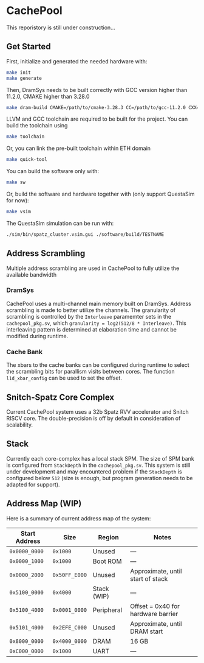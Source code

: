 # CachePool

This reporistory is still under construction...

## Get Started

First, initialize and generated the needed hardware with:

```bash
make init
make generate
```

Then, DramSys needs to be built correctly with GCC version higher than 11.2.0, CMAKE higher than 3.28.0
```bash
make dram-build CMAKE=/path/to/cmake-3.28.3 CC=/path/to/gcc-11.2.0 CXX=/path/to/g++-11.2.0
```

LLVM and GCC toolchain are required to be built for the project. You can build the toolchain using

```bash
make toolchain
````

Or, you can link the pre-built toolchain within ETH domain

```bash
make quick-tool
````


You can build the software only with:

```bash
make sw
```

Or, build the software and hardware together with (only support QuestaSim for now):

```bash
make vsim
```

The QuestaSim simulation can be run with:

```bash
./sim/bin/spatz_cluster.vsim.gui ./software/build/TESTNAME
```

## Address Scrambling

Multiple address scrambling are used in CachePool to fully utilize the available bandwidth

### DramSys
CachePool uses a multi-channel main memory built on DramSys. Address scrambling is made to better utilize the channels. The granularity of scrambling is controlled by the `Interleave` paramemter sets in the `cachepool_pkg.sv`, which `granularity = log2(512/8 * Interleave)`. This interleaving pattern is determined at elaboration time and cannot be modified during runtime.

### Cache Bank
The xbars to the cache banks can be configured during runtime to select the scrambling bits for parallism visits between cores. The function `l1d_xbar_config` can be used to set the offset.


## Snitch-Spatz Core Complex
Current CachePool system uses a 32b Spatz RVV accelerator and Snitch RISCV core. The double-precision is off by default in consideration of scalability.

## Stack
Currently each core-complex has a local stack SPM. The size of SPM bank is configured from `StackDepth` in the `cachepool_pkg.sv`. This system is still under development and may encountered problem if the `StackDepth` is configured below `512` (size is enough, but program generation needs to be adapted for support).

## Address Map (WIP)
Here is a summary of current address map of the system:


| Start Address   | Size           | Region        | Notes                                  |
|-----------------|----------------|---------------|----------------------------------------|
| `0x0000_0000`   | `0x1000`       | Unused        | —                                      |
| `0x0000_1000`   | `0x1000`       | Boot ROM      | —                                      |
| `0x0000_2000`   | `0x50FF_E000`  | Unused        | Approximate, until start of stack      |
| `0x5100_0000`   | `0x4000`       | Stack (WIP)   | —                                      |
| `0x5100_4000`   | `0x0001_0000`  | Peripheral    | Offset = 0x40 for hardware barrier     |
| `0x5101_4000`   | `0x2EFE_C000`  | Unused        | Approximate, until DRAM start          |
| `0x8000_0000`   | `0x4000_0000`  | DRAM          | 16 GB                                  |
| `0xC000_0000`   | `0x1000`       | UART          | —                                      |
